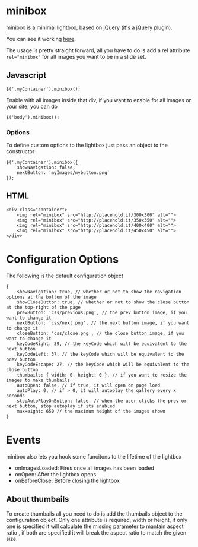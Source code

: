 # minibox

minibox is a minimal lightbox, based on jQuery (it's a jQuery plugin).

You can see it working <a href="http://gosukiwi.github.com/minibox/example.html" target="_blank">here</a>.

The usage is pretty straight forward, all you have to do is add a rel attribute
```rel="minibox"``` for all images you want to be in a slide set.

## Javascript

```
$('.myContainer').minibox();
```

Enable with all images inside that div, if you want to enable for all images on
your site, you can do

```
$('body').minibox();
```

### Options

To define custom options to the lightbox just pass an object to the constructor

```
$('.myContainer').minibox({
    showNavigation: false,
    nextButton: 'myImages/mybutton.png'
});
```

## HTML

<pre><code>&lt;div class=&quot;container&quot;&gt;<br/>    &lt;img rel=&quot;minibox&quot; src=&quot;http://placehold.it/300x300&quot; alt=&quot;&quot;&gt;<br/>    &lt;img rel=&quot;minibox&quot; src=&quot;http://placehold.it/350x350&quot; alt=&quot;&quot;&gt;<br/>    &lt;img rel=&quot;minibox&quot; src=&quot;http://placehold.it/400x400&quot; alt=&quot;&quot;&gt;<br/>    &lt;img rel=&quot;minibox&quot; src=&quot;http://placehold.it/450x450&quot; alt=&quot;&quot;&gt;<br/>&lt;/div&gt;</code></pre>

# Configuration Options

The following is the default configuration object

```
{
    showNavigation: true, // whether or not to show the navigation options at the bottom of the image
    showCloseButton: true, // whether or not to show the close button at the top-right of the page
    prevButton: 'css/previous.png', // the prev button image, if you want to change it
    nextButton: 'css/next.png', // the next button image, if you want to change it
    closeButton: 'css/close.png', // the close button image, if you want to change it
    keyCodeRight: 39, // the keyCode which will be equivalent to the next button
    keyCodeLeft: 37, // the keyCode which will be equivalent to the prev button
    keyCodeEscape: 27, // the keyCode which will be equivalent to the close button
    thumbails: { width: 0, height: 0 }, // if you want to resize the images to make thumbails
    autoOpen: false, // if true, it will open on page load
    autoPlay: 0, // if > 0, it will autoplay the gallery every x seconds
    stopAutoPlayOnButton: false, // when the user clicks the prev or next button, stop autoplay if its enabled
    maxHeight: 650 // the maximum height of the images shown
}
```

# Events

minibox also lets you hook some funcitons to the lifetime of the lightbox

 * onImagesLoaded: Fires once all images has been loaded
 * onOpen: After the lightbox opens
 * onBeforeClose: Before closing the lightbox

## About thumbails
To create thumbails all you need to do is add the thumbails object to the 
configuration object. Only one attribute is required, width or height, if only
one is specified it will calculate the missing parameter to mantain aspect ratio
, if both are specified it will break the aspect ratio to match the given size.